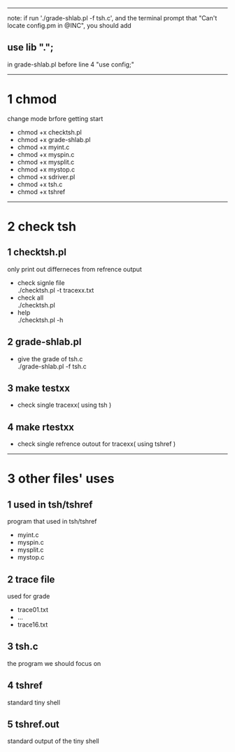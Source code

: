 ----
note: if run './grade-shlab.pl -f tsh.c', and the terminal prompt that "Can't locate config.pm in @INC", you should add  
## use lib ".";  
in grade-shlab.pl before line 4 "use config;"

----  
1 chmod  
====  
change mode brfore getting start  
 - chmod +x checktsh.pl  
 - chmod +x grade-shlab.pl  
 - chmod +x myint.c  
 - chmod +x myspin.c  
 - chmod +x mysplit.c  
 - chmod +x mystop.c  
 - chmod +x sdriver.pl  
 - chmod +x tsh.c  
 - chmod +x tshref  

----  
2 check tsh  
====  
## 1 checktsh.pl   
only print out differneces from refrence output  
- check signle file   
  ./checktsh.pl -t tracexx.txt  
- check all  
  ./checktsh.pl
- help  
  ./checktsh.pl -h
## 2 grade-shlab.pl  
- give the grade of tsh.c  
./grade-shlab.pl -f tsh.c  
## 3 make testxx  
- check single tracexx( using tsh )  
## 4 make rtestxx  
- check single refrence outout for tracexx( using tshref )  

----
3 other files' uses  
==== 
## 1 used in tsh/tshref
program that used in tsh/tshref  
- myint.c  
- myspin.c  
- mysplit.c  
- mystop.c  
## 2 trace file  
used for grade  
- trace01.txt
- ...
- trace16.txt  
## 3 tsh.c  
the program we should focus on  
## 4 tshref  
standard tiny shell  
## 5 tshref.out  
standard output of the tiny shell  

  
